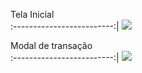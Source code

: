 Tela Inicial  
:-------------------------:|
<img src= "./home.jpg">

Modal de transação  
:-------------------------:|
<img src= "./modal.jpg">
